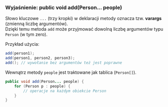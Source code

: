 <!-- ...existing code... -->

### Wyjaśnienie: public void add(Person... people)

Słowo kluczowe `...` (trzy kropki) w deklaracji metody oznacza tzw. **varargs** (zmienną liczbę argumentów).  
Dzięki temu metoda `add` może przyjmować dowolną liczbę argumentów typu `Person` (w tym zero).

Przykład użycia:
```java
add(person1);
add(person1, person2, person3);
add(); // wywołanie bez argumentów też jest poprawne
```

Wewnątrz metody `people` jest traktowane jak tablica (`Person[]`).

```java
public void add(Person... people) {
    for (Person p : people) {
        // operacje na każdym obiekcie Person
    }
}
```
<!-- ...existing code... -->